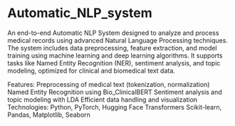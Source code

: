 # Automatic_NLP_system
An end-to-end Automatic NLP System designed to analyze and process medical records using advanced Natural Language Processing techniques. The system includes data preprocessing, feature extraction, and model training using machine learning and deep learning algorithms. It supports tasks like Named Entity Recognition (NER), sentiment analysis, and topic modeling, optimized for clinical and biomedical text data.

Features:
Preprocessing of medical text (tokenization, normalization)
Named Entity Recognition using Bio_ClinicalBERT
Sentiment analysis and topic modeling with LDA
Efficient data handling and visualization
Technologies:
Python, PyTorch, Hugging Face Transformers
Scikit-learn, Pandas, Matplotlib, Seaborn
